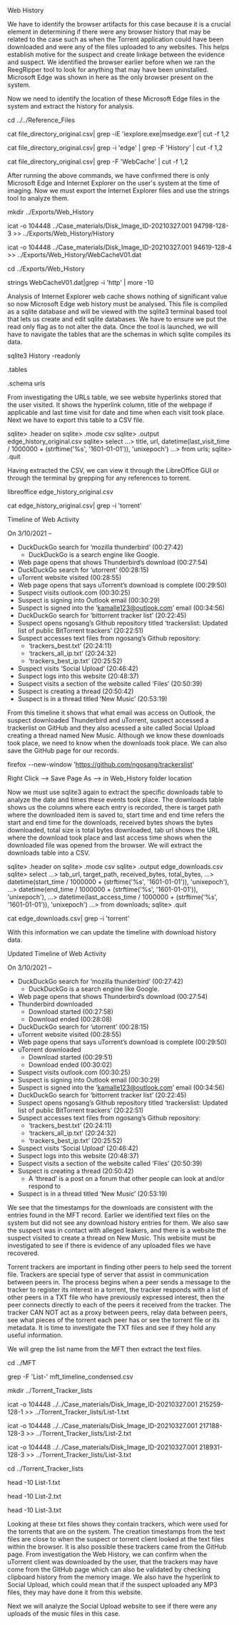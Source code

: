Web History

We have to identify the browser artifacts for this case because it is a crucial element in determining if there were any browser history that may be related to the case such as when the Torrent application could have been downloaded and were any of the files uploaded to any websites. This helps establish motive for the suspect and create linkage between the evidence and suspect. We identified the browser earlier before when we ran the ReegRipper tool to look for anything that may have been uninstalled. Microsoft Edge was shown in here as the only browser present on the system.

Now we need to identify the location of these Microsoft Edge files in the system and extract the history for analysis.

cd ../../Reference_Files 

cat file_directory_original.csv| grep -iE 'iexplore.exe|msedge.exe'| cut -f 1,2

cat file_directory_original.csv| grep -i 'edge' | grep -F 'History' | cut -f 1,2

cat file_directory_original.csv| grep -F 'WebCache' | cut -f 1,2

After running the above commands, we have confirmed there is only Microsoft Edge and Internet Explorer on the user's system at the time of imaging. Now we must export the Internet Explorer files and use the strings tool to analyze them.

mkdir ../Exports/Web_History

icat -o 104448 ../Case_materials/Disk_Image_ID-20210327.001 94798-128-3 >> ../Exports/Web_History/History

icat -o 104448 ../Case_materials/Disk_Image_ID-20210327.001 94619-128-4 >> ../Exports/Web_History/WebCacheV01.dat

cd ../Exports/Web_History

strings WebCacheV01.dat|grep -i 'http' | more -10

Analysis of Internet Explorer web cache shows nothing of significant value so now Microsoft Edge web history must be analysed. This file is compiled as a sqlite database and will be viewed with the sqlite3 terminal based tool that lets us create and edit sqlite databases. We have to ensure we put the read only flag as to not alter the data. Once the tool is launched, we will have to navigate the tables that are the schemas in which sqlite compiles its data.

sqlite3 History -readonly

.tables

.schema urls

From investigating the URLs table, we see website hyperlinks stored that the user visited. It shows the hyperlink column, title of the webpage if applicable and last time visit for date and time when each visit took place. Next we have to export this table to a CSV file.

sqlite> .header on
sqlite> .mode csv
sqlite> .output edge_history_original.csv
sqlite> select
   ...> title, url, datetime(last_visit_time / 1000000 + (strftime('%s', '1601-01-01')), 'unixepoch')
   ...> from urls;
sqlite> .quit

Having extracted the CSV, we can view it through the LibreOffice GUI or through the terminal by grepping for any references to torrent. 

libreoffice edge_history_original.csv

cat edge_history_original.csv| grep -i 'torrent'

Timeline of Web Activity

On 3/10/2021 –​

- DuckDuckGo search for ‘mozilla thunderbird’ (00:27:42)​
    - DuckDuckGo is a search engine like Google.​
- Web page opens that shows Thunderbird’s download (00:27:54)​
- DuckDuckGo search for ‘utorrent’ (00:28:15)​
- uTorrent website visited (00:28:55)​
- Web page opens that says uTorrent’s download is complete (00:29:50)​
- Suspect visits outlook.com (00:30:25)​
- Suspect is signing into Outlook email (00:30:29)​
- Suspect is signed into the ‘kamalle123@outlook.com’ email (00:34:56)
- DuckDuckGo search for ‘bittorrent tracker list’ (20:22:45)​
- Suspect opens ngosang’s Github repository titled ‘trackerslist: Updated list of public BitTorrent trackers’ (20:22:51)​
- Suspect accesses text files from ngosang’s Github repository:​
    - ‘trackers_best.txt’ (20:24:11)​
    - ‘trackers_all_ip.txt’ (20:24:32)​
    - ‘trackers_best_ip.txt’ (20:25:52)​
- Suspect visits ‘Social Upload’ (20:46:42)​
- Suspect logs into this website (20:48:37)​
- Suspect visits a section of the website called ‘Files’ (20:50:39)​
- Suspect is creating a thread (20:50:42)​
- Suspect is in a thread titled ‘New Music’ (20:53:19)

From this timeline it shows that what email was access on Outlook, the suspect downloaded Thunderbird and uTorrent, suspect accessed a trackerlist on GitHub and they also acessed a site called Social Upload creating a thread named New Music. Although we know these downloads took place, we need to know when the downloads took place. We can also save the GitHub page for our records. 

firefox --new-window 'https://github.com/ngosang/trackerslist'

Right Click --> Save Page As --> in Web_History folder location

Now we must use sqlite3 again to extract the specific downloads table to analyze the date and times these events took place. The downloads table shows us the columns where each entry is recorded, there is target path where the downloaded item is saved to, start time and end time refers the start and end time for the downloads, received bytes shows the bytes downloaded, total size is total bytes downloaded, tab url shows the URL where the download took place and last access time shows when the downloaded file was opened from the browser. We will extract the downloads table into a CSV.

sqlite> .header on
sqlite> .mode csv
sqlite> .output edge_downloads.csv
sqlite> select
   ...> tab_url, target_path, received_bytes, total_bytes,
   ...> datetime(start_time / 1000000 + (strftime('%s', '1601-01-01')), 'unixepoch'),
   ...> datetime(end_time / 1000000 + (strftime('%s', '1601-01-01')), 'unixepoch'),
   ...> datetime(last_access_time / 1000000 + (strftime('%s', '1601-01-01')), 'unixepoch')
   ...> from downloads;
sqlite> .quit

cat edge_downloads.csv| grep -i 'torrent'

With this information we can update the timeline with download history data.

Updated Timeline of Web Activity

On 3/10/2021 –​

- DuckDuckGo search for ‘mozilla thunderbird’ (00:27:42)​
    - DuckDuckGo is a search engine like Google.​
- Web page opens that shows Thunderbird’s download (00:27:54)​
- Thunderbird downloaded​
    - Download started (00:27:58)​
    - Download ended (00:28:08)
- DuckDuckGo search for ‘utorrent’ (00:28:15)​
- uTorrent website visited (00:28:55)​
- Web page opens that says uTorrent’s download is complete (00:29:50)​
- uTorrent downloaded​
    - Download started (00:29:51)​
    - Download ended (00:30:02)
- Suspect visits outlook.com (00:30:25)​
- Suspect is signing into Outlook email (00:30:29)​
- Suspect is signed into the ‘kamalle123@outlook.com’ email (00:34:56)
- DuckDuckGo search for ‘bittorrent tracker list’ (20:22:45)​
- Suspect opens ngosang’s Github repository titled ‘trackerslist: Updated list of public BitTorrent trackers’ (20:22:51)​
- Suspect accesses text files from ngosang’s Github repository:​
    - ‘trackers_best.txt’ (20:24:11)​
    - ‘trackers_all_ip.txt’ (20:24:32)​
    - ‘trackers_best_ip.txt’ (20:25:52)​
- Suspect visits ‘Social Upload’ (20:46:42)​
- Suspect logs into this website (20:48:37)​
- Suspect visits a section of the website called ‘Files’ (20:50:39)​
- Suspect is creating a thread (20:50:42)​
    - A ‘thread’ is a post on a forum that other people can look at and/or respond to
- Suspect is in a thread titled ‘New Music’ (20:53:19)

We see that the timestamps for the downloads are consistent with the entries found in the MFT record. Earlier we identified text files on the system but did not see any download history entries for them. We also saw the suspect was in contact with alleged leakers, and there is a website the suspect visited to create a thread on New Music. This website must be investigated to see if there is evidence of any uploaded files we have recovered.

Torrent trackers are important in finding other peers to help seed the torrent file. Trackers are special type of server that assist in communication between peers in. The process begins when a peer sends a message to the tracker to register its interest in a torrent, the tracker responds with a list of other peers in a TXT file who have previously expressed interest, then the peer connects directly to each of the peers it received from the tracker. The tracker CAN NOT act as a proxy between peers, relay data between peers, see what pieces of the torrent each peer has or see the torrent file or its metadata. It is time to investigate the TXT files and see if they hold any useful information.

We will grep the list name from the MFT then extract the text files.

cd ../MFT

grep -F 'List-' mft_timeline_condensed.csv

mkdir ../Torrent_Tracker_lists

icat -o 104448 ../../Case_materials/Disk_Image_ID-20210327.001 215259-128-1 >> ../Torrent_Tracker_lists/List-1.txt

icat -o 104448 ../../Case_materials/Disk_Image_ID-20210327.001 217188-128-3 >> ../Torrent_Tracker_lists/List-2.txt

icat -o 104448 ../../Case_materials/Disk_Image_ID-20210327.001 218931-128-3 >> ../Torrent_Tracker_lists/List-3.txt

cd ../Torrent_Tracker_lists

head -10 List-1.txt

head -10 List-2.txt

head -10 List-3.txt

Looking at these txt files shows they contain trackers, which were used for the torrents that are on the system. The creation timestamps from the text files are close to when the suspect or torrent client looked at the text files within the browser. It is also possible these trackers came from the GitHub page. From investigation the Web History, we can confirm when the uTorrent client was downloaded by the user, that the trackers may have come from the GitHub page which can also be validated by checking clipboard history from the memory image. We also have the hyperlink to Social Upload, which could mean that if the suspect uploaded any MP3 files, they may have done it from this website.

Next we will analyze the Social Upload website to see if there were any uploads of the music files in this case.